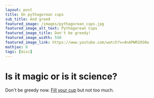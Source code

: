 ```yaml
---
layout: post
title: On pythagorean cups
sub_title: And greed
featured_image: /images/pythagorean_cups.jpg
featured_image_alt_text: Pythagorean Cups
featured_image_title: Don't be greedy!
featured_image_width: 550
featured_image_link: https://www.youtube.com/watch?v=AnAPWR2OS0w
mathjax: 0
tags: [misc]
---
```


# Is it magic or is it science?

Don't be greedy now.  [Fill your cup](https://www.youtube.com/watch?v=AnAPWR2OS0w) but not too much. 

